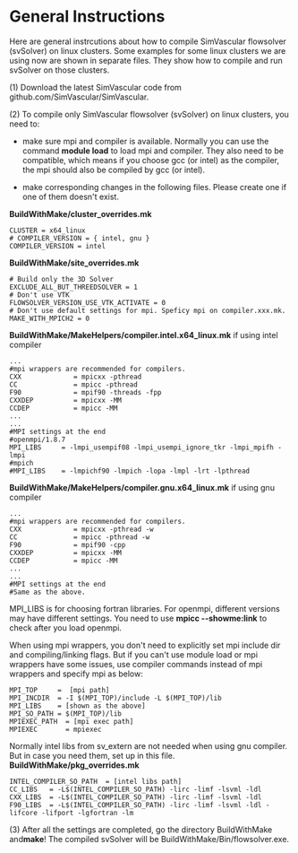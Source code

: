 # General Instructions 
Here are general instrcutions about how to compile SimVascular flowsolver (svSolver) on linux clusters. Some examples for some linux clusters we are using now are shown in separate files. They show how to compile and run svSolver on those clusters. 

(1) Download the latest SimVascular code from github.com/SimVascular/SimVascular.

(2) To compile only SimVascular flowsolver (svSolver) on linux clusters, you need to:
- make sure mpi and compiler is available. Normally you can use the command **module load** to load mpi and compiler. They also need to be compatible, which means if you choose gcc (or intel) as the compiler, the mpi should also be compiled by gcc (or intel). 

- make corresponding changes in the following files. Please create one if one of them doesn't exist.

**BuildWithMake/cluster_overrides.mk**
~~~
CLUSTER = x64_linux
# COMPILER_VERSION = { intel, gnu }
COMPILER_VERSION = intel
~~~

**BuildWithMake/site_overrides.mk**
~~~
# Build only the 3D Solver
EXCLUDE_ALL_BUT_THREEDSOLVER = 1
# Don't use VTK
FLOWSOLVER_VERSION_USE_VTK_ACTIVATE = 0
# Don't use default settings for mpi. Speficy mpi on compiler.xxx.mk.
MAKE_WITH_MPICH2 = 0
~~~

**BuildWithMake/MakeHelpers/compiler.intel.x64_linux.mk** if using intel compiler
~~~
...
#mpi wrappers are recommended for compilers.
CXX             = mpicxx -pthread
CC              = mpicc -pthread
F90             = mpif90 -threads -fpp
CXXDEP          = mpicxx -MM
CCDEP           = mpicc -MM
...
...
#MPI settings at the end
#openmpi/1.8.7
MPI_LIBS     = -lmpi_usempif08 -lmpi_usempi_ignore_tkr -lmpi_mpifh -lmpi
#mpich
#MPI_LIBS    = -lmpichf90 -lmpich -lopa -lmpl -lrt -lpthread
~~~

**BuildWithMake/MakeHelpers/compiler.gnu.x64_linux.mk** if using gnu compiler
~~~
...
#mpi wrappers are recommended for compilers.
CXX             = mpicxx -pthread -w
CC              = mpicc -pthread -w
F90             = mpif90 -cpp
CXXDEP          = mpicxx -MM
CCDEP           = mpicc -MM
...
...
#MPI settings at the end
#Same as the above.
~~~

MPI_LIBS is for choosing fortran libraries. For openmpi, different versions may have different settings. You need to use **mpicc --showme:link** to check after you load openmpi.

When using mpi wrappers, you don't need to explicitly set mpi include dir and compiling/linking flags. But if you can't use module load or mpi wrappers have some issues, use compiler commands instead of mpi wrappers and specify mpi as below:
~~~
MPI_TOP     =  [mpi path]
MPI_INCDIR  = -I $(MPI_TOP)/include -L $(MPI_TOP)/lib
MPI_LIBS    = [shown as the above]
MPI_SO_PATH = $(MPI_TOP)/lib
MPIEXEC_PATH  = [mpi exec path]
MPIEXEC       = mpiexec
~~~

Normally intel libs from sv_extern are not needed when using gnu compiler. But in case you need them, set up in this file.
**BuildWithMake/pkg_overrides.mk**
~~~
INTEL_COMPILER_SO_PATH  = [intel libs path]
CC_LIBS   = -L$(INTEL_COMPILER_SO_PATH) -lirc -limf -lsvml -ldl
CXX_LIBS  = -L$(INTEL_COMPILER_SO_PATH) -lirc -limf -lsvml -ldl
F90_LIBS  = -L$(INTEL_COMPILER_SO_PATH) -lirc -limf -lsvml -ldl -lifcore -lifport -lgfortran -lm
~~~

(3) After all the settings are completed, go the directory BuildWithMake and**make**! The compiled svSolver will be  BuildWithMake/Bin/flowsolver.exe.
